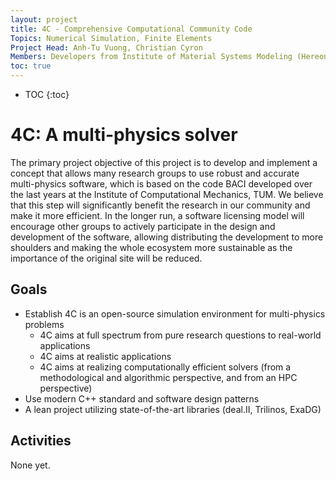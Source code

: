 ```yaml
---
layout: project
title: 4C - Comprehensive Computational Community Code
Topics: Numerical Simulation, Finite Elements
Project Head: Anh-Tu Vuong, Christian Cyron
Members: Developers from Institute of Material Systems Modeling (Hereon), Institute for Computational Mechanics (TU Muenchen, Munich), Institute for Mathematics and Computer-Based Simulation (Universitaet der Bundeswehr, Munich) 
toc: true
---
```


- TOC
{:toc}

# 4C: A multi-physics solver

The primary project objective of this project is to develop and implement a concept that allows many research groups to use robust and accurate multi-physics software, which is based on the code BACI developed over the last years at the Institute of Computational Mechanics, TUM. We believe that this step will significantly benefit the research in our community and make it more efficient. In the longer run, a software licensing model will encourage other groups to actively participate in the design and development of the software, allowing distributing the development to more shoulders and making the whole ecosystem more sustainable as the importance of the original site will be reduced.


## Goals

* Establish 4C is an open-source simulation environment for multi-physics problems
  - 4C aims at full spectrum from pure research questions to real-world applications
  - 4C aims at realistic applications
  - 4C aims at realizing computationally efficient solvers (from a methodological and algorithmic perspective, and from an HPC perspective)
* Use modern C++ standard and software design patterns
* A lean project utilizing state-of-the-art libraries (deal.II, Trilinos, ExaDG)

## Activities

None yet.

